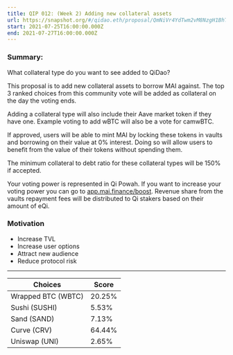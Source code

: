 ```yaml
---
title: QIP 012: (Week 2) Adding new collateral assets 
url: https://snapshot.org/#/qidao.eth/proposal/QmNiVr4YdTwm2vM8NzgH1BhTYxTjxMo6YLFcz6g5xmnV3K
start: 2021-07-25T16:00:00.000Z
end: 2021-07-27T16:00:00.000Z
---
```

### Summary:
What collateral type do you want to see added to QiDao?

This proposal is to add new collateral assets to borrow MAI against. The top 3 ranked choices from this community vote will be added as collateral on the day the voting ends.

Adding a collateral type will also include their Aave market token if they have one. Example voting to add wBTC will also be a vote for camwBTC.

If approved, users will be able to mint MAI by locking these tokens in vaults and borrowing on their value at 0% interest. Doing so will allow users to benefit from the value of their tokens without spending them.

The minimum collateral to debt ratio for these collateral types will be 150% if accepted.

Your voting power is represented in Qi Powah. If you want to increase your voting power you can go to [app.mai.finance/boost](https://app.mai.finance/boost). Revenue share from the vaults repayment fees will be distributed to Qi stakers based on their amount of eQi.

### Motivation
* Increase TVL
* Increase user options
* Attract new audience
* Reduce protocol risk
---
| Choices | Score |
| --- | --- |
| Wrapped BTC (WBTC) | 20.25% |
| Sushi (SUSHI) | 5.53% |
| Sand (SAND) | 7.13% |
| Curve (CRV) | 64.44% |
| Uniswap (UNI) | 2.65% |

